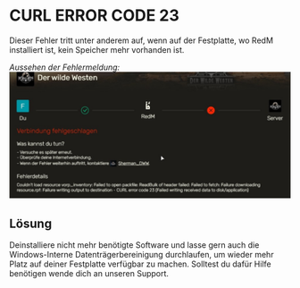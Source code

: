 # CURL ERROR CODE 23

Dieser Fehler tritt unter anderem auf, wenn auf der Festplatte, wo RedM installiert ist, kein Speicher mehr vorhanden ist.

_Aussehen der Fehlermeldung:_
![Poolsize](../../../assets/curl-error-23.png)

## Lösung

Deinstalliere nicht mehr benötigte Software und lasse gern auch die Windows-Interne Datenträgerbereinigung durchlaufen, um wieder mehr Platz auf deiner Festplatte verfügbar zu machen. <badge type="tip">Solltest du dafür Hilfe benötigen wende dich an unseren Support.</badge>